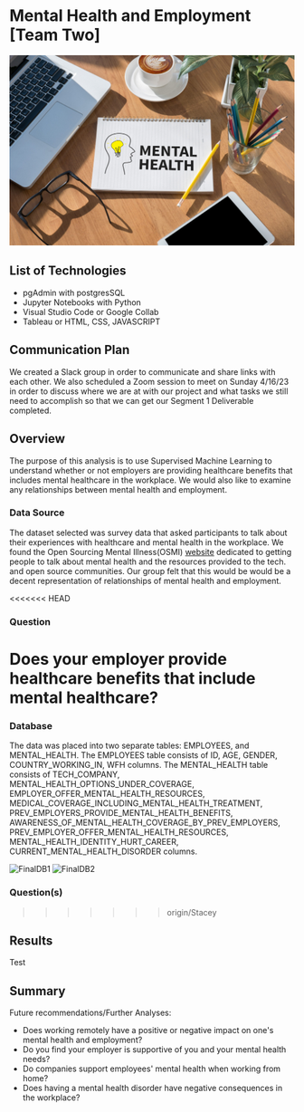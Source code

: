 # Mental Health and Employment [Team Two]

![Alt text](images/Workplace-Mental-Health-scaled.jpeg)

## List of Technologies

- pgAdmin with postgresSQL
- Jupyter Notebooks with Python
- Visual Studio Code or Google Collab
- Tableau or HTML, CSS, JAVASCRIPT

## Communication Plan

We created a Slack group in order to communicate and share links with each other. We also scheduled a Zoom session to meet on Sunday 4/16/23 in order to discuss where we are at with our project and what tasks we still need to accomplish so that we can get our Segment 1 Deliverable completed.

## Overview

The purpose of this analysis is to use Supervised Machine Learning to understand whether or not employers are providing healthcare benefits that includes mental healthcare in the workplace.
We would also like to examine any relationships between mental health and employment.  

### Data Source 

The dataset selected was survey data that asked participants to talk about their experiences with healthcare and mental health in the workplace. We found the Open Sourcing Mental Illness(OSMI) [website](https://osmihelp.org/research.html) dedicated to getting people to talk about mental health and the resources provided to the tech. and open source communities. Our group felt that this would be would be a decent representation of relationships of mental health and employment. 

<<<<<<< HEAD
### Question

Does your employer provide healthcare benefits that include mental healthcare?
=======

### Database
The data was placed into two separate tables: EMPLOYEES, and MENTAL_HEALTH.  The EMPLOYEES table consists of ID, AGE, GENDER, COUNTRY_WORKING_IN, WFH columns.  The MENTAL_HEALTH table consists of TECH_COMPANY, MENTAL_HEALTH_OPTIONS_UNDER_COVERAGE, EMPLOYER_OFFER_MENTAL_HEALTH_RESOURCES, MEDICAL_COVERAGE_INCLUDING_MENTAL_HEALTH_TREATMENT, PREV_EMPLOYERS_PROVIDE_MENTAL_HEALTH_BENEFITS, AWARENESS_OF_MENTAL_HEALTH_COVERAGE_BY_PREV_EMPLOYERS, PREV_EMPLOYER_OFFER_MENTAL_HEALTH_RESOURCES, MENTAL_HEALTH_IDENTITY_HURT_CAREER, CURRENT_MENTAL_HEALTH_DISORDER columns.

![FinalDB1](https://user-images.githubusercontent.com/45715246/232633558-4deff047-08e6-4191-8f1e-e4f8c6bc0228.png)
![FinalDB2](https://user-images.githubusercontent.com/45715246/232633577-0290d48b-cd6d-441c-99a2-7eea74239909.png)


### Question(s) 
>>>>>>> origin/Stacey

## Results
Test

## Summary

Future recommendations/Further Analyses:
- Does working remotely have a positive or negative impact on one's mental health and employment?
- Do you find your employer is supportive of you and your mental health needs?
- Do companies support employees' mental health when working from home?
- Does having a mental health disorder have negative consequences in the workplace?


